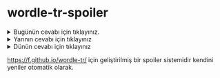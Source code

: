# wordle-tr-spoiler

<details>
  <summary>Bugünün cevabı için tıklayınız.</summary>
  <br>
    <b> golcü </b>
</details>

<details>
  <summary>Yarının cevabı için tıklayınız</summary>
  <br>
   <b> aidat </b>
</details>

<details>
  <summary>Dünün cevabı için tıklayınız </summary>
  <br>
  <b> düğüm </b>
</details>

https://f.github.io/wordle-tr/ için geliştirilmiş bir spoiler sistemidir kendini yeniler otomatik olarak.

